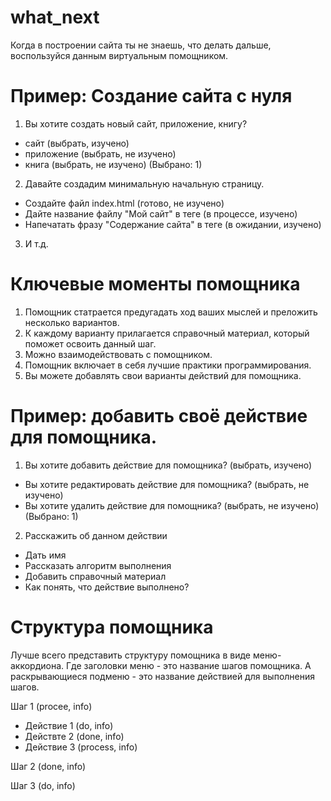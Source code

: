 # what_next
Когда в построении сайта ты не знаешь, что делать дальше, воспользуйся данным виртуальным помощником.


# Пример: Создание сайта с нуля
1. Вы хотите создать новый сайт, приложение, книгу?
- сайт (выбрать, изучено)
- приложение  (выбрать, не изучено)
- книга (выбрать, не изучено)
(Выбрано: 1)
2. Давайте создадим минимальную начальную страницу.
- Создайте файл index.html (готово, не изучено)
- Дайте название файлу "Мой сайт" в теге <title></title> (в процессе, изучено)
- Напечатать фразу "Содержание сайта" в теге <body></body> (в ожидании, изучено)

3. И т.д.

# Ключевые моменты помощника
1. Помощник статрается предугадать ход ваших мыслей и преложить несколько вариантов.
2. К каждому варианту прилагается справочный материал, который поможет освоить данный шаг.
3. Можно взаимодействовать с помощником.
4. Помощник включает в себя лучшие практики программирования.
5. Вы можете добавлять свои варианты действий для помощника.

# Пример: добавить своё действие для помощника.
1. Вы хотите добавить действие для помощника? (выбрать, изучено)
- Вы хотите редактировать действие для помощника? (выбрать, не изучено)
- Вы хотите удалить действие для помощника? (выбрать, не изучено)
(Выбрано: 1)

2. Расскажить об данном действии
- Дать имя
- Рассказать алгоритм выполнения
- Добавить справочный материал
- Как понять, что действие выполнено?

# Структура помощника
Лучше всего представить структуру помощника в виде меню-аккордиона.
Где заголовки меню - это название шагов помощника.
А раскрывающиеся подменю - это название действией для выполнения шагов.

Шаг 1 (procee, info)
- Действие 1 (do, info)
- Действте 2 (done, info)
- Действие 3 (process, info)

Шаг 2 (done, info)

Шаг 3 (do, info)
